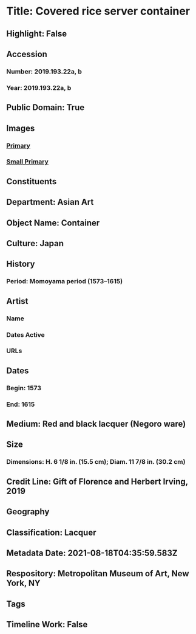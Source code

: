 # Title: Covered rice server container
## Highlight: False
## Accession
### Number: 2019.193.22a, b
### Year: 2019.193.22a, b
## Public Domain: True
## Images
### [Primary](https://images.metmuseum.org/CRDImages/as/original/TR_494_67_1999.JPG)
### [Small Primary](https://images.metmuseum.org/CRDImages/as/web-large/TR_494_67_1999.JPG)
## Constituents
## Department: Asian Art
## Object Name: Container
## Culture: Japan
## History
### Period: Momoyama period (1573–1615)
## Artist
### Name
### Dates Active
### URLs
## Dates
### Begin: 1573
### End: 1615
## Medium: Red and black lacquer (Negoro ware)
## Size
### Dimensions: H. 6 1/8 in. (15.5 cm); Diam. 11 7/8 in. (30.2 cm)
## Credit Line: Gift of Florence and Herbert Irving, 2019
## Geography
## Classification: Lacquer
## Metadata Date: 2021-08-18T04:35:59.583Z
## Respository: Metropolitan Museum of Art, New York, NY
## Tags
## Timeline Work: False